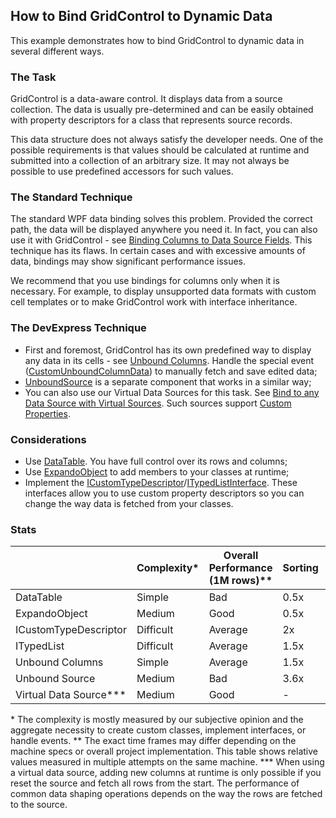 ## How to Bind GridControl to Dynamic Data
This example demonstrates how to bind GridControl to dynamic data in several different ways.

### The Task
GridControl is a data-aware control. It displays data from a source collection. The data is usually pre-determined and can be easily obtained with property descriptors for a class that represents source records.

This data structure does not always satisfy the developer needs. One of the possible requirements is that values should be calculated at runtime and submitted into a collection of an arbitrary size. It may not always be possible to use predefined accessors for such values.

### The Standard Technique
The standard WPF data binding solves this problem. Provided the correct path, the data will be displayed anywhere you need it. In fact, you can also use it with GridControl - see [Binding Columns to Data Source Fields](https://docs.devexpress.com/WPF/120400/controls-and-libraries/data-grid/grid-view-data-layout/columns-and-card-fields/binding-columns-to-data-source-fields). This technique has its flaws. In certain cases and with excessive amounts of data, bindings may show significant performance issues.

We recommend that you use bindings for columns only when it is necessary. For example, to display unsupported data formats with custom cell templates or to make GridControl work with interface inheritance.

### The DevExpress Technique
* First and foremost, GridControl has its own predefined way to display any data in its cells - see [Unbound Columns](https://docs.devexpress.com/WPF/6124/controls-and-libraries/data-grid/grid-view-data-layout/columns-and-card-fields/unbound-columns). Handle the special event ([CustomUnboundColumnData](https://docs.devexpress.com/WPF/DevExpress.Xpf.Grid.GridControl.CustomUnboundColumnData)) to manually fetch and save edited data;
* [UnboundSource](https://docs.devexpress.com/CoreLibraries/DevExpress.Data.UnboundSource) is a separate component that works in a similar way;
* You can also use our Virtual Data Sources for this task. See [Bind to any Data Source with Virtual Sources](https://docs.devexpress.com/WPF/10803/controls-and-libraries/data-grid/bind-to-data/bind-to-any-data-source-with-virtual-sources). Such sources support [Custom Properties](https://docs.devexpress.com/WPF/DevExpress.Xpf.Data.VirtualSourceBase.CustomProperties).

### Considerations

* Use [DataTable](https://docs.microsoft.com/en-us/dotnet/api/system.data.datatable?view=net-6.0). You have full control over its rows and columns;
* Use [ExpandoObject](https://docs.microsoft.com/en-us/dotnet/api/system.dynamic.expandoobject?view=net-6.0) to add members to your classes at runtime;
* Implement the [ICustomTypeDescriptor](https://docs.microsoft.com/en-us/dotnet/api/system.componentmodel.icustomtypedescriptor?view=net-5.0)/[ITypedListInterface](https://docs.microsoft.com/en-us/dotnet/api/system.componentmodel.itypedlist?view=netcore-3.1). These interfaces allow you to use custom property descriptors so you can change the way data is fetched from your classes.


### Stats

||Complexity*|Overall Performance (1M rows)**|Sorting|Filtering (even records)|Scrolling
--|--|--|--|--|--
DataTable|Simple|Bad|0.5x|3.8x|0.6x
ExpandoObject|Medium|Good|0.5x|1.4x|0.5x
ICustomTypeDescriptor|Difficult|Average|2x|1.5x|0.3x
ITypedList|Difficult|Average|1.5x|1.6x|0.4x
Unbound Columns|Simple|Average|1.5x|1.5x|0.4x
Unbound Source|Medium|Bad|3.6x|4x|0.4x
Virtual Data Source***|Medium|Good|-|-|-|
\* The complexity is mostly measured by our subjective opinion and the aggregate necessity to create custom classes, implement interfaces, or handle events.
\*\* The exact time frames may differ depending on the machine specs or overall project implementation. This table shows relative values measured in multiple attempts on the same machine.
\*\*\* When using a virtual data source, adding new columns at runtime is only possible if you reset the source and fetch all rows from the start. The performance of common data shaping operations depends on the way the rows are fetched to the source.

